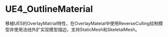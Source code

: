# UE4_OutlineMaterial
移植UE5的OverlayMatrial特性，在OverlayMateial中使用ReverseCulling绘制模型并使用法线外扩实现模型描边，支持StaticMesh和SkeletalMesh。
